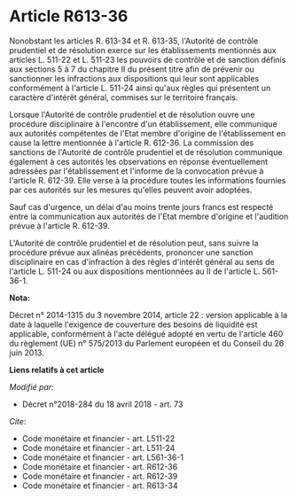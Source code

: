 # Article R613-36

Nonobstant les articles R. 613-34 et R. 613-35, l'Autorité de contrôle prudentiel et de résolution exerce sur les
établissements mentionnés aux articles L. 511-22 et L. 511-23 les pouvoirs de contrôle et de sanction définis aux sections 5
à 7 du chapitre II du présent titre afin de prévenir ou sanctionner les infractions aux dispositions qui leur sont
applicables conformément à l'article L. 511-24 ainsi qu'aux règles qui présentent un caractère d'intérêt général, commises
sur le territoire français. 

Lorsque l'Autorité de contrôle prudentiel et de résolution ouvre une procédure disciplinaire à l'encontre d'un établissement,
elle communique aux autorités compétentes de l'Etat membre d'origine de l'établissement en cause la lettre mentionnée à
l'article R. 612-36. La commission des sanctions de l'Autorité de contrôle prudentiel et de résolution communique également à
ces autorités les observations en réponse éventuellement adressées par l'établissement et l'informe de la convocation prévue
à l'article R. 612-39. Elle verse à la procédure toutes les informations fournies par ces autorités sur les mesures qu'elles
peuvent avoir adoptées. 

Sauf cas d'urgence, un délai d'au moins trente jours francs est respecté entre la communication aux autorités de l'Etat
membre d'origine et l'audition prévue à l'article R. 612-39. 

L'Autorité de contrôle prudentiel et de résolution peut, sans suivre la procédure prévue aux alinéas précédents, prononcer
une sanction disciplinaire en cas d'infraction à des règles d'intérêt général au sens de l'article L. 511-24 ou aux
dispositions mentionnées au II de l'article L. 561-36-1.

**Nota:**

Décret n° 2014-1315 du 3 novembre 2014, article 22 : version applicable à la date à laquelle l'exigence de couverture des
besoins de liquidité est applicable, conformément à l'acte délégué adopté en vertu de l'article 460 du règlement (UE) n°
575/2013 du Parlement européen et du Conseil du 26 juin 2013.

**Liens relatifs à cet article**

_Modifié par_:

  - Décret n°2018-284 du 18 avril 2018 - art. 73

_Cite_:

  - Code monétaire et financier - art. L511-22
  - Code monétaire et financier - art. L511-24
  - Code monétaire et financier - art. L561-36-1
  - Code monétaire et financier - art. R612-36
  - Code monétaire et financier - art. R612-39
  - Code monétaire et financier - art. R613-34
